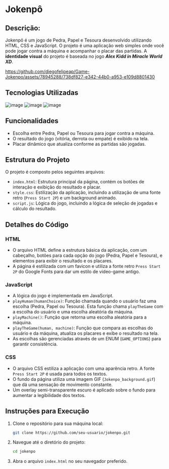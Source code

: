 # <h1>Jokenpô</h1>

<h2>Descrição:</h2>
Jokenpô é um jogo de Pedra, Papel e Tesoura desenvolvido utilizando HTML, CSS e JavaScript. O projeto é uma aplicação web simples onde você pode jogar contra a máquina e acompanhar o placar das partidas. A <strong>identidade visual</strong> do projeto é baseada no jogo <b><i>Alex Kidd in Miracle World XD</i></b>.<br>

https://github.com/diegofelipeap/Game-Jokenpo/assets/78945288/738df827-e342-44b0-a953-e109d8801430

## Tecnologias Utilizadas
![image](https://github.com/diegofelipeap/Game-Jokenpo/assets/78945288/83cdf6b1-1c69-4676-85b6-e573bff9d440)
![image](https://github.com/diegofelipeap/Game-Jokenpo/assets/78945288/d9c59257-a15d-49c7-8f56-4f43c6f24458)
![image](https://github.com/diegofelipeap/Game-Jokenpo/assets/78945288/85381284-5ffe-4212-91fc-746f190744a5)




## Funcionalidades
- Escolha entre Pedra, Papel ou Tesoura para jogar contra a máquina.
- O resultado do jogo (vitória, derrota ou empate) é exibido na tela.
- Placar dinâmico que atualiza conforme as partidas são jogadas.

## Estrutura do Projeto
O projeto é composto pelos seguintes arquivos:

- `index.html`: Estrutura principal da página, contém os botões de interação e exibição do resultado e placar.
- `style.css`: Estilização da aplicação, incluindo a utilização de uma fonte retro (`Press Start 2P`) e um background animado.
- `script.js`: Lógica do jogo, incluindo a lógica de seleção de jogadas e cálculo do resultado.

## Detalhes do Código
### HTML
- O arquivo HTML define a estrutura básica da aplicação, com um cabeçalho, botões para cada opção do jogo (Pedra, Papel e Tesoura), e elementos para exibir o resultado e os placares.
- A página é estilizada com um favicon e utiliza a fonte retro `Press Start 2P` do Google Fonts para dar um estilo de video-game antigo.

### JavaScript
- A lógica do jogo é implementada em JavaScript.
- `playHuman(humanChoice)`: Função chamada quando o usuário faz uma escolha (Pedra, Papel ou Tesoura). Esta função chama `playTheGame` com a escolha do usuário e uma escolha aleatória da máquina.
- `playMachine()`: Função que retorna uma escolha aleatória para a máquina.
- `playTheGame(human, machine)`: Função que compara as escolhas do usuário e da máquina, atualiza os placares e exibe o resultado na tela.
- As escolhas são gerenciadas através de um ENUM (`GAME_OPTIONS`) para garantir consistência.

### CSS
- O arquivo CSS estiliza a aplicação com uma aparência retro. A fonte `Press Start 2P` é usada para todos os textos.
- O fundo da página utiliza uma imagem GIF (`Jokenpo_background.gif`) que dá uma sensação de movimento constante.
- Um overlay semi-transparente escuro é aplicado sobre o fundo para aumentar a legibilidade dos textos.

## Instruções para Execução
1. Clone o repositório para sua máquina local:
    ```sh
    git clone https://github.com/seu-usuario/jokenpo.git
    ```
2. Navegue até o diretório do projeto:
    ```sh
    cd jokenpo
    ```
3. Abra o arquivo `index.html` no seu navegador preferido.

